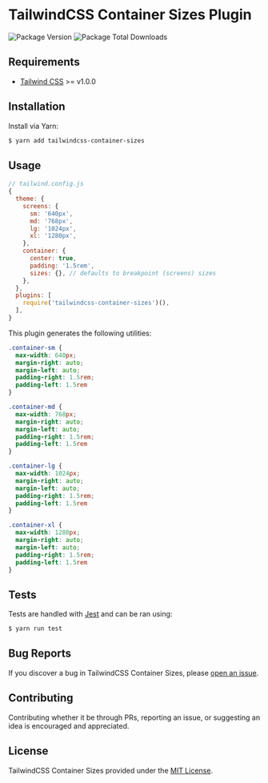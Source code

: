 # TailwindCSS Container Sizes Plugin

![Package Version](https://img.shields.io/npm/v/tailwindcss-container-sizes?style=flat-square)
![Package Total Downloads](https://img.shields.io/npm/dt/tailwindcss-container-sizes?style=flat-square)

## Requirements

- [Tailwind CSS](https://tailwindcss.com/) >= v1.0.0

## Installation

Install via Yarn:

```sh
$ yarn add tailwindcss-container-sizes
```

## Usage

```js
// tailwind.config.js
{
  theme: {
    screens: {
      sm: '640px',
      md: '768px',
      lg: '1024px',
      xl: '1280px',
    },
    container: {
      center: true,
      padding: '1.5rem',
      sizes: {}, // defaults to breakpoint (screens) sizes
    },
  },
  plugins: [
    require('tailwindcss-container-sizes')(),
  ],
}
```

This plugin generates the following utilities:

```css
.container-sm {
  max-width: 640px;
  margin-right: auto;
  margin-left: auto;
  padding-right: 1.5rem;
  padding-left: 1.5rem
}

.container-md {
  max-width: 768px;
  margin-right: auto;
  margin-left: auto;
  padding-right: 1.5rem;
  padding-left: 1.5rem
}

.container-lg {
  max-width: 1024px;
  margin-right: auto;
  margin-left: auto;
  padding-right: 1.5rem;
  padding-left: 1.5rem
}

.container-xl {
  max-width: 1280px;
  margin-right: auto;
  margin-left: auto;
  padding-right: 1.5rem;
  padding-left: 1.5rem
}
```

## Tests

Tests are handled with [Jest](https://github.com/facebook/jest) and can be ran using:

```sh
$ yarn run test
```

## Bug Reports

If you discover a bug in TailwindCSS Container Sizes, please [open an issue](https://github.com/log1x/tailwindcss-container-sizes/issues).

## Contributing

Contributing whether it be through PRs, reporting an issue, or suggesting an idea is encouraged and appreciated.

## License

TailwindCSS Container Sizes provided under the [MIT License](https://github.com/log1x/tailwindcss-container-sizes/blob/master/LICENSE.md).
